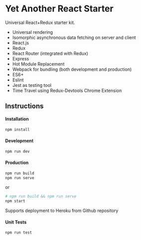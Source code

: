 # Yet Another React Starter

Universal React+Redux starter kit.

- Universal rendering
- Isomorphic asynchronous data fetching on server and client
- React.js
- Redux
- React Router (integrated with Redux)
- Express
- Hot Module Replacement
- Webpack for bundling (both development and production)
- ES6+
- Eslint
- Jest as testing tool
- Time Travel using Redux-Devtools Chrome Extension

## Instructions

#### Installation

```bash
npm install
```

#### Development

```bash
npm run dev
```


#### Production

```bash
npm run build
npm run serve
```

or

```bash
# npm run build && npm run serve
npm start
```

Supports deployment to Heroku from Github repository

#### Unit Tests

```bash
npm run test
```
